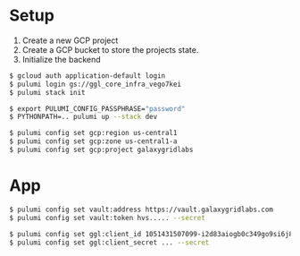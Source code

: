 # Setup

1. Create a new GCP project
2. Create a GCP bucket to store the projects state.
3. Initialize the backend

```bash
$ gcloud auth application-default login
$ pulumi login gs://ggl_core_infra_vego7kei
$ pulumi stack init

$ export PULUMI_CONFIG_PASSPHRASE="password"
$ PYTHONPATH=.. pulumi up --stack dev

$ pulumi config set gcp:region us-central1
$ pulumi config set gcp:zone us-central1-a
$ pulumi config set gcp:project galaxygridlabs
```


# App

```bash
$ pulumi config set vault:address https://vault.galaxygridlabs.com
$ pulumi config set vault:token hvs..... --secret

$ pulumi config set ggl:client_id 1051431507099-i2d83aiogb0c349go9si6j8ahuv5p6ml.apps.googleusercontent.com
$ pulumi config set ggl:client_secret ... --secret
```